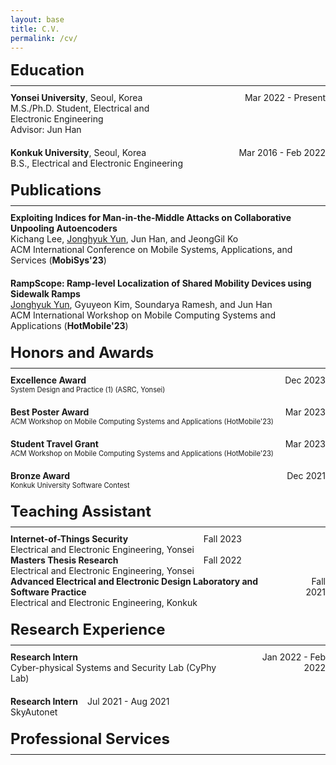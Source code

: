 ```yaml
---
layout: base
title: C.V.
permalink: /cv/
---
```



<style>
/* Default CSS for section titles */
.section-title {
  font-size: 1.5rem;
  margin-bottom: 10px;
}

/* Default CSS for sub-section titles */
.sub-section-title {
  font-size: 1.2rem;
  margin-bottom: 10px;
}

/* CSS for section titles on smaller screens (e.g., mobile) */
@media (max-width: 768px) {
  .section-title {
    font-size: 1.2rem;
  }
  
  .sub-section-title {
    font-size: 1rem;
  }
}

/* Add equal margin to all sections and subsections */
.section {
  margin-bottom: 20px;
}
</style>

<div class="section-title"><strong>Education</strong></div>
<hr style="margin-top: 5px; margin-bottom: 10px;"> 
<!-- Yonsei University -->
<div class="section">
  <div style="display: table; width: 100%;">
    <div style="display: table-row;">
      <div style="display: table-cell; padding-right: 15px; vertical-align: top; width: 60%;">
        <strong>Yonsei University</strong>, Seoul, Korea<br>
        M.S./Ph.D. Student, Electrical and Electronic Engineering<br>
        Advisor: Jun Han
      </div>
      <div class="date" style="display: table-cell; vertical-align: top; width: 40%; text-align: right;">
        Mar 2022 - Present
      </div>
    </div>
  </div>
</div>

<!-- Konkuk University -->
<div class="section">
  <div style="display: table; width: 100%;">
    <div style="display: table-row;">
      <div style="display: table-cell; padding-right: 15px; vertical-align: top; width: 60%;">
        <strong>Konkuk University</strong>, Seoul, Korea<br>
        B.S., Electrical and Electronic Engineering
      </div>
      <div class="date" style="display: table-cell; vertical-align: top; width: 40%; text-align: right;">
        Mar 2016 - Feb 2022
      </div>
    </div>
  </div>
</div>

<!-- Publications -->
<div class="section-title"><strong>Publications</strong></div>
<hr style="margin-top: 5px; margin-bottom: 10px;"> 

<!-- MobiSys'23 Demo -->
<div class="section">
  <strong>Exploiting Indices for Man-in-the-Middle Attacks on Collaborative Unpooling Autoencoders</strong><br>
  Kichang Lee, <u>Jonghyuk Yun</u>, Jun Han, and JeongGil Ko<br>
  ACM International Conference on Mobile Systems, Applications, and Services (<strong>MobiSys'23</strong>)<br>
</div>

<!-- HotMobile'23 -->
<div class="section">
  <strong>RampScope: Ramp-level Localization of Shared Mobility Devices using Sidewalk Ramps</strong><br>
  <u>Jonghyuk Yun</u>, Gyuyeon Kim, Soundarya Ramesh, and Jun Han<br>
  ACM International Workshop on Mobile Computing Systems and Applications (<strong>HotMobile'23</strong>)
</div>

<!-- Honors and Awards -->
<div class="section-title"><strong>Honors and Awards</strong></div>
<hr style="margin-top: 5px; margin-bottom: 10px;">

<div class="section">
  <div style="display: table; width: 100%;">
    <div style="display: table-row;">
      <div style="display: table-cell; vertical-align: top; padding-right: 15px;">
        <strong>Excellence Award<br></strong>
        <span style="font-size: 0.8em;">System Design and Practice (1) (ASRC, Yonsei)</span>
      </div>
      <div style="display: table-cell; vertical-align: top; text-align: right;">
        Dec 2023
      </div>
    </div>
  </div>
</div>
<!-- Repeat for other awards, following the same structure -->
<div class="section">
  <div style="display: table; width: 100%;">
    <div style="display: table-row;">
      <div style="display: table-cell; vertical-align: top; padding-right: 15px;">
        <strong>Best Poster Award<br></strong>
        <span style="font-size: 0.8em;">ACM Workshop on Mobile Computing Systems and Applications (HotMobile'23)</span>
      </div>
      <div style="display: table-cell; vertical-align: top; text-align: right;">
        Mar 2023
      </div>
    </div>
  </div>
</div>
<!-- Continue adding more entries here -->
<div class="section">
  <div style="display: table; width: 100%;">
    <div style="display: table-row;">
      <div style="display: table-cell; vertical-align: top; padding-right: 15px;">
        <strong>Student Travel Grant<br></strong>
        <span style="font-size: 0.8em;">ACM Workshop on Mobile Computing Systems and Applications (HotMobile'23)</span>
      </div>
      <div style="display: table-cell; vertical-align: top; text-align: right;">
        Mar 2023
      </div>
    </div>
  </div>
</div>
<div class="section">
  <div style="display: table; width: 100%;">
    <div style="display: table-row;">
      <div style="display: table-cell; vertical-align: top; padding-right: 15px;">
        <strong>Bronze Award<br></strong>
        <span style="font-size: 0.8em;">Konkuk University Software Contest</span>
      </div>
      <div style="display: table-cell; vertical-align: top; text-align: right;">
        Dec 2021
      </div>
    </div>
  </div>
</div>

<!-- Teaching Assistant -->
<div class="section-title"><strong>Teaching Assistant</strong></div>
<hr style="margin-top: 5px; margin-bottom: 10px;">

<div class="section">
  <!-- Internet-of-Things Security -->
  <div class="ta-entry">
    <div style="display: table-row;">
      <div style="display: table-cell; vertical-align: top; padding-right: 15px;">
        <strong>Internet-of-Things Security</strong><br>
        Electrical and Electronic Engineering, Yonsei
      </div>
      <div class="date" style="display: table-cell; vertical-align: top; text-align: right;">
        Fall 2023
      </div>
    </div>
  </div>

  <!-- Masters Thesis Research -->
  <div class="ta-entry">
    <div style="display: table-row;">
      <div style="display: table-cell; vertical-align: top; padding-right: 15px;">
        <strong>Masters Thesis Research</strong><br>
        Electrical and Electronic Engineering, Yonsei
      </div>
      <div class="date" style="display: table-cell; vertical-align: top; text-align: right;">
        Fall 2022
      </div>
    </div>
  </div>

  <!-- Advanced Electrical and Electronic Design Laboratory and Software Practice -->
  <div class="ta-entry">
    <div style="display: table-row;">
      <div style="display: table-cell; vertical-align: top; padding-right: 15px;">
        <strong>Advanced Electrical and Electronic Design Laboratory and Software Practice</strong><br>
        Electrical and Electronic Engineering, Konkuk
      </div>
      <div class="date" style="display: table-cell; vertical-align: top; text-align: right;">
        Fall 2021
      </div>
    </div>
  </div>
</div>

<!-- Research Experience -->
<div class="section-title"><strong>Research Experience</strong></div>
<hr style="margin-top: 5px; margin-bottom: 10px;">

<div class="section">
  <div style="display: table-row;">
    <div style="display: table-cell; vertical-align: top; padding-right: 15px;">
      <strong>Research Intern</strong><br>
      Cyber-physical Systems and Security Lab (CyPhy Lab)
    </div>
    <div class="date" style="display: table-cell; vertical-align: top; text-align: right;">
      Jan 2022 - Feb 2022
    </div>
  </div>
</div>

<div class="section">
  <div style="display: table-row;">
    <div style="display: table-cell; vertical-align: top; padding-right: 15px;">
      <strong>Research Intern</strong><br>
      SkyAutonet 
    </div>
    <div class="date" style="display: table-cell; vertical-align: top; text-align: right;">
      Jul 2021 - Aug 2021
    </div>
  </div>
</div>

<!-- Professional Services -->
<div class="section-title"><strong>Professional Services</strong></div>
<hr style="margin-top: 5px; margin-bottom: 10px;">

<div class="section">
  <!-- Add your professional service entries here -->
</div>
